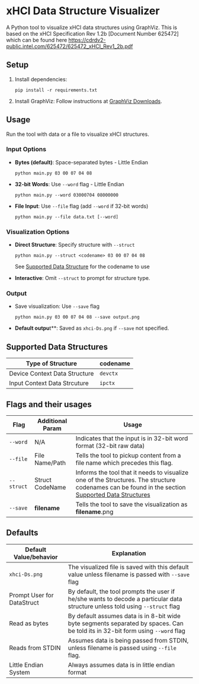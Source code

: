 # xHCI Data Structure Visualizer

A Python tool to visualize xHCI data structures using GraphViz. This is based on the xHCI Specification Rev 1.2b [Document Number 625472] which can be found here <https://cdrdv2-public.intel.com/625472/625472_xHCI_Rev1_2b.pdf>

## Setup

1. Install dependencies:

   ```
   pip install -r requirements.txt
   ```

2. Install GraphViz: Follow instructions at [GraphViz Downloads](https://graphviz.org/download/).

## Usage

Run the tool with data or a file to visualize xHCI structures.

### Input Options

- **Bytes (default)**: Space-separated bytes - Little Endian

  ```
  python main.py 03 00 07 04 08
  ```

- **32-bit Words**: Use `--word` flag  - Little Endian

  ```
  python main.py --word 03000704 08000000
  ```

- **File Input**: Use `--file` flag (add `--word` if 32-bit words)  

  ```
  python main.py --file data.txt [--word]
  ```

### Visualization Options

- **Direct Structure**: Specify structure with `--struct`  

  ```
  python main.py --struct <codename> 03 00 07 04 08
  ```
  See [Supported Data Structure](#supported-data-structures) for the codename to use

- **Interactive**: Omit `--struct` to prompt for structure type.

### Output

- Save visualization: Use `--save` flag  

  ```
  python main.py 03 00 07 04 08 --save output.png
  ```

- **Default outpu**t**: Saved as `xhci-Ds.png` if `--save` not specified.

## Supported Data Structures

| Type of Structure                     | codename |
----------------------------------------|----------|
| Device Context Data Structure         | `devctx` |
| Input Context Data Strcuture          | `ipctx`  |

## Flags and their usages

| Flag            | Additional Param |                                Usage                                       |
------------------|------------------|----------------------------------------------------------------------------|
| `--word`        |        N/A       | Indicates that the input is in 32-bit word format (32-bit raw data)        |
| `--file`        |  File Name/Path  | Tells the tool to pickup content from a file name which precedes this flag.|
| `--struct`      |  Struct CodeName | Informs the tool that it needs to visualize one of the Structures. The structure codenames can be found in the section [Supported Data Structures](#supported-data-structures) |
| `--save`        |   **filename**   | Tells the tool to save the visualization as **filename**.png               |

## Defaults

|  Default Value/behavior   |                                                          Explanation                                                               |
|---------------------------|------------------------------------------------------------------------------------------------------------------------------------|
|      `xhci-Ds.png`        | The visualized file is saved with this default value unless filename is passed with `--save` flag                                  |
|Prompt User for DataStruct | By default, the tool prompts the user if he/she wants to decode a particular data structure unless told using `--struct` flag      |
|     Read as bytes         | By default assumes data is in 8-bit wide byte segments separated by spaces. Can be told its in 32-bit form using `--word` flag     |
|    Reads from STDIN       | Assumes data is being passed from STDIN, unless filename is passed using `--file` flag.                                            |
|    Little Endian System   | Always assumes data is in little endian format                                                                                     |
